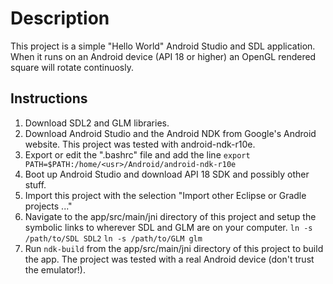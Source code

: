 # Description
This project is a simple "Hello World" Android Studio and SDL application. When it runs on an Android device (API 18 or higher) an OpenGL rendered square will rotate continuosly.

## Instructions
1. Download SDL2 and GLM libraries.
2. Download Android Studio and the Android NDK from Google's Android website. This project was tested with android-ndk-r10e. 
3. Export or edit the ".bashrc" file and add the line ```export PATH=$PATH:/home/<usr>/Android/android-ndk-r10e```
4. Boot up Android Studio and download API 18 SDK and possibly other stuff.
5. Import this project with the selection "Import other Eclipse or Gradle projects ..."
6. Navigate to the app/src/main/jni directory of this project and setup the symbolic links to wherever SDL and GLM are on your computer.
	```ln -s /path/to/SDL SDL2```
	```ln -s /path/to/GLM glm```
7. Run ```ndk-build``` from the app/src/main/jni directory of this project to build the app. The project was tested with a real Android device (don't trust the emulator!).

